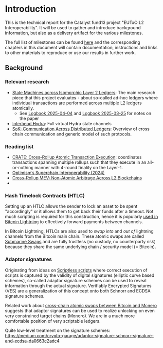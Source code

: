 # Introduction

This is the technical report for the Catalyst fund13 project "EUTxO L2
Interoperability". It will be used to gather and introduce background
information, but also as a delivery artifact for the various milestones.

The full list of milestones can be found
[here](https://milestones.projectcatalyst.io/projects/1300098) and the
corresponding chapters in this document will contain documentation, instructions
and links to other materials to reproduce or use our results in further work.


## Background

### Relevant research

- [State Machines across Isomorphic Layer 2 Ledgers](https://eprint.iacr.org/2023/1027.pdf): The main research piece that this project evaluates - about so-called ad-hoc ledgers where individual transactions are performed across multiple L2 ledgers atomically.
  - See [Logbook 2025-04-04](./logbook.md#2025-04-04) and [Logbook 2025-03-25](./logbook.md#2025-03-25) for notes on the paper
- [Interhead Hydra](https://eprint.iacr.org/2021/1188): Full virtual Hydra state channels
- [SoK: Communication Across Distributed Ledgers](https://eprint.iacr.org/2019/1128): Overview of cross chain communication and generic model of such protocols.

### Reading list

- [CRATE: Cross-Rollup Atomic Transaction Execution](https://www.arxiv.org/pdf/2502.04659): coordinates transactions spanning multiple rollups such that they execute in an all-or-nothing manner with 4-round finality on the Layer-1.
- [Optimism’s Superchain Interoperability (2024)](https://docs.optimism.io/stack/interop/explainer)
- [Cross-Rollup MEV: Non-Atomic Arbitrage Across L2 Blockchains]( https://arxiv.org/html/2406.02172v2#:~:text=average%2C%20for%C2%A010%20to%C2%A020%20blocks%2C%20necessitating,25)
- 

### Hash Timelock Contracts (HTLC)

Setting up an HTLC allows the sender to lock an asset to be spent "accordingly" or it allows them to get back their funds after a timeout. Not much scripting is required for this construction, hence it is popularly [used in Bitcoin Lightning](https://docs.lightning.engineering/the-lightning-network/multihop-payments/hash-time-lock-contract-htlc) to effectively forward payments between channels.

In Bitcoin Lightning, HTLCs are also used to _swap into_ and _out of_ lightning channels from the Bitcoin main chain. These atomic swaps are called [Submarine Swaps](https://docs.lightning.engineering/the-lightning-network/multihop-payments/understanding-submarine-swaps) and are fully trustless (no custody, no counterparty risk) because they share the same underlying chain / security model (= Bitcoin).

### Adaptor signatures

Originating from ideas on [Scriptless scripts](https://download.wpsoftware.net/bitcoin/wizardry/mw-slides/2017-03-mit-bitcoin-expo/slides.pdf) where correct execution of scripts is captured by the validity of digital signatures (elliptic curve based schemes), so-called adaptor signature schemes can be used to reveal information through the actual signature. Verifiably Encrypted Signatures (VES) are a generalization of this concept onto both Schnorr and ECDSA signature schemes.

Related work about [cross-chain atomic swaps between Bitcoin and Monero](https://eprint.iacr.org/2022/1650.pdf) suggests that adaptor signatures can be used to realize unlocking on even very constrained target chains (Monero). We are in a much more comfortable position of very scriptable ledgers.

Quite low-level treatment on the signature schemes: https://medium.com/crypto-garage/adaptor-signature-schnorr-signature-and-ecdsa-da0663c2adc4
